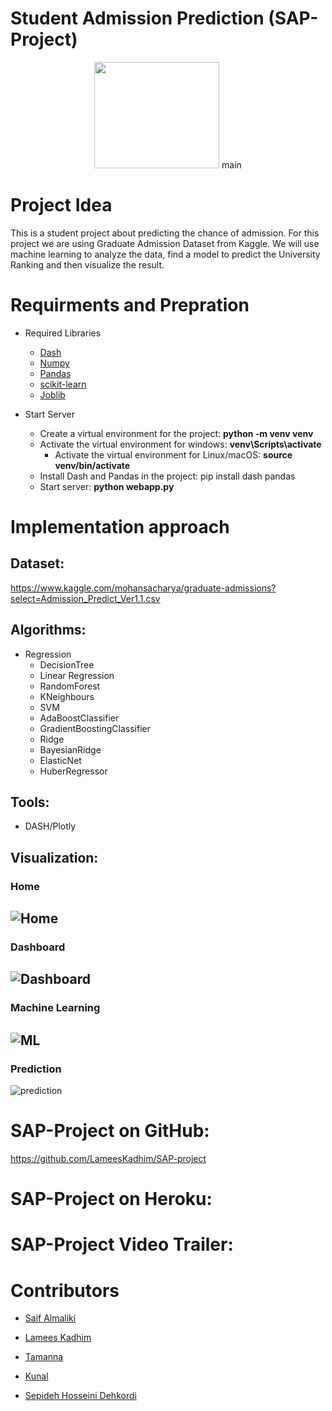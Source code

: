 # Student Admission Prediction (SAP-Project)

<p align="center">

<img src="https://github.com/LameesKadhim/SAP-project/blob/main/Frontend/assets/logo.jpg" width="200" height="170">
main
</p>

# Project Idea
This is a student project about predicting the chance of admission. For this project we are using Graduate Admission Dataset from Kaggle. We will use machine learning to analyze the data, find a model to predict the University Ranking and then visualize the result.

  
# Requirments and Prepration

  * Required Libraries
    + [Dash](https://plotly.com/dash/)
    + [Numpy](https://numpy.org/)
    + [Pandas](https://pandas.pydata.org/)
    + [scikit-learn](https://scikit-learn.org/stable/)
    + [Joblib](https://joblib.readthedocs.io/en/latest/)
  
  * Start Server
    * Create a virtual environment for the project: <b> python -m venv venv </b>
    * Activate the virtual environment for windows: <b> venv\Scripts\activate </b>
      - Activate the virtual environment for Linux/macOS: <b> source venv/bin/activate </b>
    * Install Dash and Pandas in the project: </b> pip install dash pandas </b>
    * Start server: <b> python webapp.py </b>

 
 
# Implementation approach   

## Dataset: 
  https://www.kaggle.com/mohansacharya/graduate-admissions?select=Admission_Predict_Ver1.1.csv

## Algorithms:
  * Regression
      * DecisionTree
      * Linear Regression
      * RandomForest
      * KNeighbours
      * SVM
      * AdaBoostClassifier
      * GradientBoostingClassifier
      * Ridge
      * BayesianRidge
      * ElasticNet
      * HuberRegressor
      
## Tools:
* DASH/Plotly

## Visualization:

###  Home
![Home](https://user-images.githubusercontent.com/57901189/106772583-744bd900-6640-11eb-9f9e-d0dcac412b93.JPG)
----------------------------------------------
### Dashboard
![Dashboard](https://user-images.githubusercontent.com/57901189/106772637-8299f500-6640-11eb-823a-cf1b6b09be3c.JPG)
----------------------------------------------
### Machine Learning
![ML](https://user-images.githubusercontent.com/57901189/106772679-8cbbf380-6640-11eb-8ac6-eef23753b4f1.JPG)
----------------------------------------------
### Prediction
![prediction](https://user-images.githubusercontent.com/57901189/106772711-93e30180-6640-11eb-9bb4-98d5696e49c8.JPG)



# SAP-Project on GitHub:
  https://github.com/LameesKadhim/SAP-project

# SAP-Project on Heroku:


# SAP-Project Video Trailer:


# Contributors
  * <a href="https://github.com/SaifAlmaliki" target="_blank">Saif Almaliki</a>
  
  * <a href="https://github.com/LameesKadhim" target="_blank">Lamees Kadhim</a>
  
  * <a href="https://github.com/tamanna18" target="_blank">Tamanna</a>
  
  * <a href="https://github.com/kunalait" target="_blank">Kunal</a>
  
  * <a href="https://github.com/" target="_blank">Sepideh Hosseini Dehkordi</a>
  


